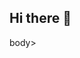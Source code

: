 ## Hi there 👋

<!--
**50hle/50hle** is a ✨ _special_ ✨ repository because its `README.md` (this file) appears on your GitHub profile.

Here are some ideas to get you started:

- 🔭 I’m currently working on ...
- 🌱 I’m currently learning ...
- 👯 I’m looking to collaborate on ...
- 🤔 I’m looking for help with ...
- 💬 Ask me about ...
- 📫 How to reach me: ...
- 😄 Pronouns: ...
- ⚡ Fun fact: ...
-->

<!DOCTYPE html>
<html>
<head>
<title>Web AR Example</title>
<script
src="https://aframe.io/releases/1.2.0/aframe.min.js"></script>
<script src="https://cdn.jsdelivr.net/gh/AR-js-
org/AR.js/aframe/build/aframe-ar.js"></script>
</head>
body>
<a-scene embedded arjs="sourceType: webcam;">
<a-marker preset="hiro">
<a-box position="0 0.5 0" rotation="0 45 0"
color="#4CC3D9"></a-box>
</a-marker>
<a-entity camera></a-entity>
</a-scene>
</body>
</html>
